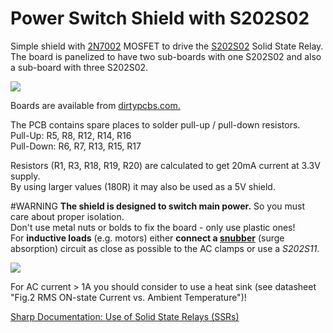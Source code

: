 Power Switch Shield with S202S02
================================

Simple shield with [2N7002](http://www.nxp.com/documents/data_sheet/2N7002.pdf) MOSFET to drive the [S202S02](http://www.sharpsma.com/webfm_send/303) Solid State Relay.  
The board is panelized to have two sub-boards with one S202S02 and also
a sub-board with three S202S02.

![](https://github.com/susisstrolch/PowerSwitchShield/blob/master/26deed2d59c932266c655a1408c2c5e5-17641_top.png)

Boards are available from [dirtypcbs.com.](http://dirtypcbs.com/view.php?share=17641&accesskey=2531b32f0bd15d34d1d7f6f8c30357b9)

The PCB contains spare places to solder pull-up / pull-down resistors.  
Pull-Up: R5, R8, R12, R14, R16  
Pull-Down: R6, R7, R13, R15, R17

Resistors (R1, R3, R18, R19, R20) are calculated to get 20mA current at 3.3V supply.  
By using larger values (180R) it may also be used as a 5V shield.

#WARNING
**The shield is designed to switch main power.** So you must care about proper isolation.  
Don't use metal nuts or bolds to fix the board - only use plastic ones!  
For **inductive loads** (e.g. motors) either **connect a [snubber](https://www.google.de/?gws_rd=ssl#q=snubber+circuit)** (surge absorption) circuit as close as possible to the AC clamps or use a *S202S11*.

![](https://github.com/susisstrolch/PowerSwitchShield/blob/master/snubber.jpg)

For AC current > 1A you should consider to use a heat sink (see datasheet "Fig.2 RMS ON-state Current vs. 
Ambient Temperature")!

[Sharp Documentation: Use of Solid State Relays (SSRs)](http://www.datasheetarchive.com/dlmain/SFDatasheet-3/sf-00061711.pdf)

